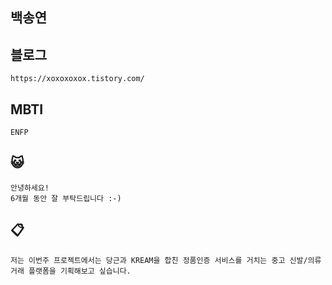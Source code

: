 ## 백송연

블로그
----
    https://xoxoxoxox.tistory.com/


MBTI
----
    ENFP

😺
----
    안녕하세요! 
    6개월 동안 잘 부탁드립니다 :-) 

📋
----
    저는 이번주 프로젝트에서는 당근과 KREAM을 합친 정품인증 서비스를 거치는 중고 신발/의류 거래 플랫폼을 기획해보고 싶습니다.